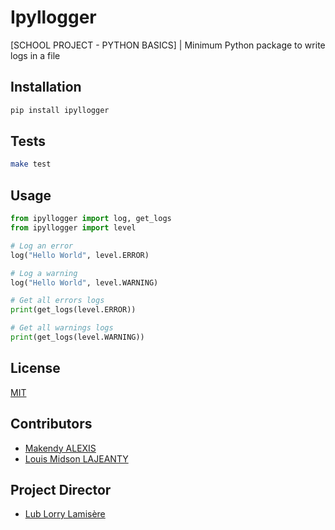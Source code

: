 # Ipyllogger
[SCHOOL PROJECT - PYTHON BASICS] | Minimum Python package to write logs in a file

## Installation

```bash
pip install ipyllogger
```

## Tests

```bash
make test
```

## Usage

```python
from ipyllogger import log, get_logs
from ipyllogger import level

# Log an error
log("Hello World", level.ERROR)

# Log a warning
log("Hello World", level.WARNING)

# Get all errors logs
print(get_logs(level.ERROR))

# Get all warnings logs
print(get_logs(level.WARNING))

```

## License
[MIT](https://choosealicense.com/licenses/mit/)

## Contributors
- [Makendy ALEXIS](https://github.com/RagnarBob)
- [Louis Midson LAJEANTY](https://github.com/midsonlajeanty)

## Project Director
- [Lub Lorry Lamisère](https://github.com/lemayzeur)